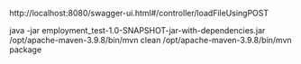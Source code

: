 http://localhost:8080/swagger-ui.html#/controller/loadFileUsingPOST

java -jar employment_test-1.0-SNAPSHOT-jar-with-dependencies.jar
/opt/apache-maven-3.9.8/bin/mvn clean
/opt/apache-maven-3.9.8/bin/mvn package
